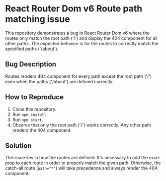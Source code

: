 # React Router Dom v6 Route path matching issue

This repository demonstrates a bug in React Router Dom v6 where the routes only match the root path ('/') and display the 404 component for all other paths.  The expected behavior is for the routes to correctly match the specified paths ('/about').

## Bug Description

Routes renders 404 component for every path except the root path ('/') even when the paths ('/about') are defined correctly.

## How to Reproduce

1. Clone this repository.
2. Run `npm install`.
3. Run `npm start`.
4. Observe that only the root path ('/') works correctly. Any other path renders the 404 component.

## Solution

The issue lies in how the routes are defined. It's necessary to add the `exact` prop to each route in order to properly match the given path. Otherwise, the catch-all route (`path="*"`) will take precedence and always render the 404 component.